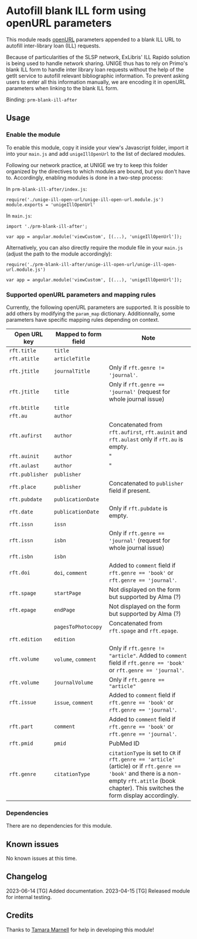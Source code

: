 # Autofill blank ILL form using openURL parameters

This module reads [openURL](https://en.wikipedia.org/wiki/OpenURL) parameters appended to a blank ILL URL to autofill inter-library loan (ILL) requests.

Because of particularities of the SLSP network, ExLibris' ILL Rapido solution is being used to handle network sharing. UNIGE thus has to rely
on Primo's blank ILL form to handle inter library loan requests without the help of the getIt service to autofill relevant bibliographic
information. To prevent asking users to enter all this information manually, we are encoding it in openURL parameters when linking to the
blank ILL form.

Binding: `prm-blank-ill-after`

## Usage

### Enable the module

To enable this module, copy it inside your view's Javascript folder, import it into your `main.js` and add `unigeIllOpenUrl` to the list of declared modules.

Following our network practice, at UNIGE we try to keep this folder organized by the directives to which modules are bound, but you don't have to.
Accordingly, enabling modules is done in a two-step process:

In `prm-blank-ill-after/index.js`:

```
require('./unige-ill-open-url/unige-ill-open-url.module.js')
module.exports = 'unigeIllOpenUrl'

```

In `main.js`:

```
import './prm-blank-ill-after';

var app = angular.module('viewCustom', [(...), 'unigeIllOpenUrl']);

```

Alternatively, you can also directly require the module file in your `main.js` (adjust the path to the module accordingly):

```
require('./prm-blank-ill-after/unige-ill-open-url/unige-ill-open-url.module.js')

var app = angular.module('viewCustom', [(...), 'unigeIllOpenUrl']);

```

### Supported openURL parameters and mapping rules

Currently, the following openURL parameters are supported. It is possible to add others by modifying the `param_map` dictionary.
Additionnally, some parameters have specific mapping rules depending on context.

| Open URL key           | Mapped to form field | Note                                                          |
|------------------------|----------------------|---------------------------------------------------------------|
| `rft.title`            | `title`              |                                                               |
| `rft.atitle`           | `articleTitle`       |                                                               |
| `rft.jtitle`           | `journalTitle`       | Only if `rft.genre != 'journal'`.                             |
| `rft.jtitle`           | `title`              | Only if `rft.genre == 'journal'` (request for whole journal issue)                        |
| `rft.btitle`           | `title`              |                                                               |
| `rft.au`               | `author`             |                                                               |
| `rft.aufirst`          | `author`             | Concatenated from `rft.aufirst`, `rft.auinit` and `rft.aulast` only if `rft.au` is empty. |
| `rft.auinit`           | `author`             | "                                                             |
| `rft.aulast`           | `author`             | "                                                             |
| `rft.publisher`        | `publisher`          |                                                               |
| `rft.place`            | `publisher`          | Concatenated to `publisher` field if present.                 |
| `rft.pubdate`          | `publicationDate`    |                                                               |
| `rft.date`             | `publicationDate`    | Only if `rft.pubdate` is empty.                               |
| `rft.issn`             | `issn`               |                                                               |
| `rft.issn`             | `isbn`               | Only if `rft.genre == 'journal'` (request for whole journal issue)                        |
| `rft.isbn`             | `isbn`               |                                                               |
| `rft.doi`              | `doi`, `comment`     | Added to `comment` field if `rft.genre == 'book'` or `rft.genre == 'journal'`.            |
| `rft.spage`            | `startPage`          | Not displayed on the form but supported by Alma (?)           |
| `rft.epage`            | `endPage`            | Not displayed on the form but supported by Alma (?)           |
|                        | `pagesToPhotocopy`   | Concatenated from `rft.spage` and `rft.epage`.                |
| `rft.edition`          | `edition`            |                                                               |
| `rft.volume`           | `volume`, `comment`  | Only if `rft.genre != "article"`. Added to `comment` field if `rft.genre == 'book'` or `rft.genre == 'journal'`. |
| `rft.volume`           | `journalVolume`      | Only if `rft.genre == "article"`                              |
| `rft.issue`            | `issue`, `comment`   | Added to `comment` field if `rft.genre == 'book'` or `rft.genre == 'journal'`.            |
| `rft.part`             | `comment`            | Added to `comment` field if `rft.genre == 'book'` or `rft.genre == 'journal'`.            |
| `rft.pmid`             | `pmid`               | PubMed ID                                                     |
| `rft.genre`            | `citationType`       | `citationType` is set to `CR` if `rft.genre == 'article'` (article) or if `rft.genre == 'book'` and there is a non-empty `rft.atitle` (book chapter). This switches the form display accordingly. |

### Dependencies

There are no dependencies for this module.

## Known issues

No known issues at this time.

## Changelog

2023-06-14 [TG] Added documentation.
2023-04-15 [TG] Released module for internal testing.

## Credits

Thanks to [Tamara Marnell](@tmarnell) for help in developing this module!